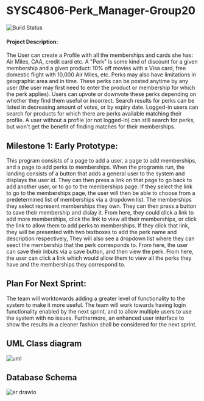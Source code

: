 # SYSC4806-Perk_Manager-Group20
![Build Status](https://github.com/H-Jallad/SYSC4806-Perk_Manager-Group20/actions/workflows/maven.yml/badge.svg)

#### Project Description:

The User can create a Profile with all the memberships and cards she has: Air Miles, CAA, credit card etc. A "Perk" is some kind of discount for a given membership and a given product: 10% off movies with a Visa card, free domestic flight with 10,000 Air Miles, etc. Perks may also have limitations in geographic area and in time. These perks can be posted anytime by any user (the user may first need to enter the product or membership for which the perk applies). Users can upvote or downvote these perks depending on whether they find them useful or incorrect. Search results for perks can be listed in decreasing amount of votes, or by expiry date. Logged-in users can search for products for which there are perks available matching their profile. A user without a profile (or not logged-in) can still search for perks, but won't get the benefit of finding matches for their memberships.

## Milestone 1: Early Prototype:

This program consists of a page to add a user, a page to add memberships, and a page to add perks to memberships. When the programis run, the landing consists of a button that adds a general user to the system and displays the user id. They can then press a link on that page to go back to add another user, or to go to the memberships page. If they select the link to go to the memberships page, the user will then be able to choose from a predetermined list of memberships via a dropdown list. The memberships they select represent memberships they own. They can then press a button to save their membership and dislay it. From here, they could click a link to add more memberships, click the link to view all their memberships, or click the link to allow them to add perks to memberships. If they click that link, they will be presented with two textboxes to add the perk name and description respectively, They will also see a dropdown list where they can seect the membership that the perk corresponds to. From here, the user can save their inbuts via a save button, and then view the perk. From here, the user can click a link which would allow them to view all the perks they have and the memberships they correspond to.

## Plan For Next Sprint:

The team will worktowards adding a greater level of functionality to the system to make it more useful. The team will work towards having login functionality enabled by the next sprint, and to allow multiple users to use the system with no issues. Furthermore, an enhanced user interface to show the results in a cleaner fashion shall be considered for the next sprint.

## UML Class diagram

![uml](https://user-images.githubusercontent.com/72241380/223627105-8fd72df6-2367-4162-a6c3-8f22751c9d84.png)

## Database Schema

![er drawio](https://user-images.githubusercontent.com/72241380/223627178-7162d135-ddb2-4ab9-a528-7184609fe073.png)
